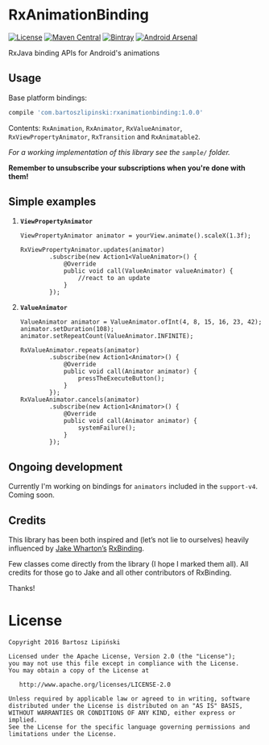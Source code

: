 RxAnimationBinding
==================

[![License](https://img.shields.io/github/license/blipinsk/RxAnimationBinding.svg?style=flat)](https://www.apache.org/licenses/LICENSE-2.0)
[![Maven Central](https://img.shields.io/maven-central/v/com.bartoszlipinski/rxanimationbinding.svg)](http://gradleplease.appspot.com/#rxanimationbinding)
[![Bintray](https://img.shields.io/bintray/v/blipinsk/maven/RxAnimationBinding.svg)](https://bintray.com/blipinsk/maven/RxAnimationBinding/_latestVersion)
[![Android Arsenal](https://img.shields.io/badge/Android%20Arsenal-RxAnimationBinding-brightgreen.svg?style=flat)](http://android-arsenal.com/details/1/3069)

RxJava binding APIs for Android's animations

Usage
-----

Base platform bindings:

```groovy
compile 'com.bartoszlipinski:rxanimationbinding:1.0.0'
```

Contents: `RxAnimation`, `RxAnimator`, `RxValueAnimator`, `RxViewPropertyAnimator`, `RxTransition` and `RxAnimatable2`.

*For a working implementation of this library see the `sample/` folder.*

**Remember to unsubscribe your subscriptions when you're done with them!**
            
Simple examples
---------------

 1. **`ViewPropertyAnimator`**
          
        ViewPropertyAnimator animator = yourView.animate().scaleX(1.3f);
        
        RxViewPropertyAnimator.updates(animator)
                .subscribe(new Action1<ValueAnimator>() {
                    @Override
                    public void call(ValueAnimator valueAnimator) {
                        //react to an update
                    }
                });  

 2. **`ValueAnimator`** 

        ValueAnimator animator = ValueAnimator.ofInt(4, 8, 15, 16, 23, 42);
        animator.setDuration(108);
        animator.setRepeatCount(ValueAnimator.INFINITE);
    
        RxValueAnimator.repeats(animator)
                .subscribe(new Action1<Animator>() {
                    @Override
                    public void call(Animator animator) {
                        pressTheExecuteButton();
                    }
                });
        RxValueAnimator.cancels(animator)
                .subscribe(new Action1<Animator>() {
                    @Override
                    public void call(Animator animator) {
                        systemFailure();
                    }
                });
                

Ongoing development
-------------------
  
Currently I'm working on bindings for `animators` included in the `support-v4`. Coming soon.

Credits
-------
This library has been both inspired and (let’s not lie to ourselves) heavily influenced by [Jake Wharton’s](https://github.com/JakeWharton) [RxBinding](https://github.com/JakeWharton/RxBinding).

Few classes come directly from the library (I hope I marked them all). All credits for those go to Jake and all other contributors of RxBinding.

Thanks!

License
=======

    Copyright 2016 Bartosz Lipiński
    
    Licensed under the Apache License, Version 2.0 (the "License");
    you may not use this file except in compliance with the License.
    You may obtain a copy of the License at

       http://www.apache.org/licenses/LICENSE-2.0

    Unless required by applicable law or agreed to in writing, software
    distributed under the License is distributed on an "AS IS" BASIS,
    WITHOUT WARRANTIES OR CONDITIONS OF ANY KIND, either express or implied.
    See the License for the specific language governing permissions and
    limitations under the License.

